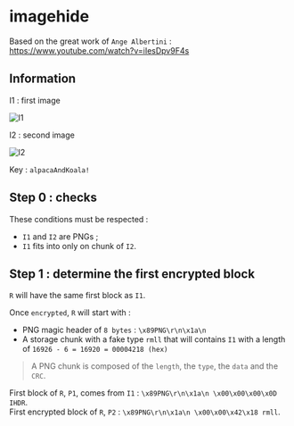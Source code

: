 # imagehide

Based on the great work of `Ange Albertini` : https://www.youtube.com/watch?v=iIesDpv9F4s

## Information

I1 : first image

![I1](https://github.com/fallais/pnghide/blob/master/example/alpaca.png)

I2 : second image

![I2](https://github.com/fallais/pnghide/blob/master/example/koala.png)

Key : `alpacaAndKoala!`

## Step 0 : checks

These conditions must be respected :

- `I1` and `I2` are PNGs ;
- `I1` fits into only on chunk of `I2`.

## Step 1 : determine the first encrypted block

`R` will have the same first block as `I1`.

Once `encrypted`, `R` will start with :

- PNG magic header of `8 bytes` : `\x89PNG\r\n\x1a\n`
- A storage chunk with a fake type `rmll` that will contains `I1` with a length of `16926 - 6 = 16920 = 00004218 (hex)`

> A PNG chunk is composed of the `length`, the `type`, the `data` and the `CRC`.

First block of `R`, `P1`, comes from `I1` : `\x89PNG\r\n\x1a\n \x00\x00\x00\x0D IHDR`.  
First encrypted block of `R`, `P2` :  `\x89PNG\r\n\x1a\n \x00\x00\x42\x18 rmll`.

